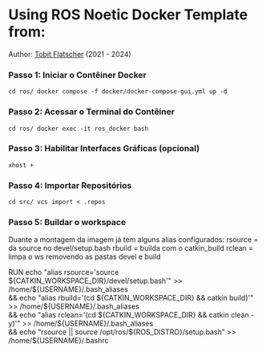 # Using ROS Noetic Docker Template from:

Author: [Tobit Flatscher](https://github.com/2b-t) (2021 - 2024)

### Passo 1: Iniciar o Contêiner Docker
``
cd ros/
docker compose -f docker/docker-compose-gui.yml up -d
``
### Passo 2: Acessar o Terminal do Contêiner
``
cd ros/
docker exec -it ros_docker bash
``
### Passo 3: Habilitar Interfaces Gráficas (opcional)
``
xhost +
``
### Passo 4: Importar Repositórios
``
cd src/
vcs import < .repos
``
### Passo 5: Buildar o workspace

Duante a montagem da imagem já tem alguns alias configurados:
rsource = da source no devel/setup.bash
rbuild = builda com o catkin_build
rclean = limpa o ws removendo as pastas devel e build


RUN echo "alias rsource='source ${CATKIN_WORKSPACE_DIR}/devel/setup.bash'" >> /home/${USERNAME}/.bash_aliases \
 && echo "alias rbuild='(cd ${CATKIN_WORKSPACE_DIR} && catkin build)'" >> /home/${USERNAME}/.bash_aliases \
 && echo "alias rclean='(cd ${CATKIN_WORKSPACE_DIR} && catkin clean -y)'" >> /home/${USERNAME}/.bash_aliases \
 && echo "rsource || source /opt/ros/${ROS_DISTRO}/setup.bash" >> /home/${USERNAME}/.bashrc
